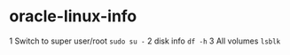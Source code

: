 # oracle-linux-info
1 Switch to super user/root
```sudo su -``` 
2 disk info
``` df -h ```
3 All volumes
``` lsblk ```
